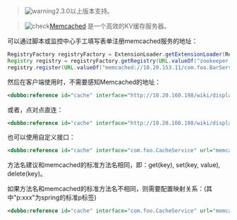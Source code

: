 > ![warning](../sources/images/warning-3.gif)2.3.0以上版本支持。

> ![check](../sources/images/check.gif)[Memcached](http://memcached.org/) 是一个高效的KV缓存服务器。

可以通过脚本或监控中心手工填写表单注册memcached服务的地址：

```java
RegistryFactory registryFactory = ExtensionLoader.getExtensionLoader(RegistryFactory.class).getAdaptiveExtension();
Registry registry = registryFactory.getRegistry(URL.valueOf("zookeeper://10.20.153.10:2181"));
registry.register(URL.valueOf("memcached://10.20.153.11/com.foo.BarService?category=providers&dynamic=false&application=foo&group=member&loadbalance=consistenthash"));
```

然后在客户端使用时，不需要感知Memcached的地址：

```xml
<dubbo:reference id="cache" interface="http://10.20.160.198/wiki/display/dubbo/java.util.Map" group="member" />
```

或者，点对点直连：

```xml
<dubbo:reference id="cache" interface="http://10.20.160.198/wiki/display/dubbo/java.util.Map" url="memcached://10.20.153.10:11211" />
```

也可以使用自定义接口：

```xml
<dubbo:reference id="cache" interface="com.foo.CacheService" url="memcached://10.20.153.10:11211" />
```

方法名建议和memcached的标准方法名相同，即：get(key), set(key, value), delete(key)。

如果方法名和memcached的标准方法名不相同，则需要配置映射关系：(其中"p:xxx"为spring的标准p标签)

```xml
<dubbo:reference id="cache" interface="com.foo.CacheService" url="memcached://10.20.153.10:11211" p:set="putFoo" p:get="getFoo" p:delete="removeFoo" />
```
